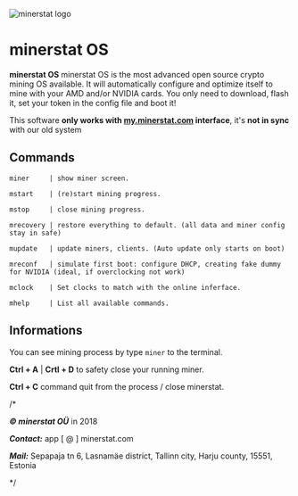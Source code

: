 ![minerstat logo](https://cdn.rawgit.com/minerstat/minerstat-asic/master/docs/logo_full.svg)

# minerstat OS

**minerstat OS** minerstat OS is the most advanced open source crypto mining OS available. It will automatically configure and optimize itself to mine with your AMD and/or NVIDIA cards. You only need to download, flash it, set your token in the config file and boot it!

This software **only works with [my.minerstat.com](https://my.minerstat.com) interface**, it's **not in sync** with our old system

## Commands

```
miner     | show miner screen.

mstart    | (re)start mining progress.

mstop     | close mining progress.

mrecovery | restore everything to default. (all data and miner config stay in safe)

mupdate   | update miners, clients. (Auto update only starts on boot)

mreconf   | simulate first boot: configure DHCP, creating fake dummy for NVIDIA (ideal, if overclocking not work)

mclock    | Set clocks to match with the online inferface.

mhelp     | List all available commands.

```

## Informations

You can see mining process by type `miner` to the terminal.

**Ctrl + A** | **Crtl + D** to safety close your running miner.

**Ctrl + C** command quit from the process / close minerstat.




/*


***© minerstat OÜ*** in 2018


***Contact:*** app [ @ ] minerstat.com 


***Mail:*** Sepapaja tn 6, Lasnamäe district, Tallinn city, Harju county, 15551, Estonia

*/
